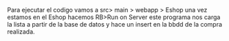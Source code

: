 Para ejecutar el codigo vamos a src> main > webapp > Eshop
una vez estamos en el Eshop hacemos RB>Run on Server
este programa nos carga la lista a partir de la base de datos y hace un insert en la bbdd de la compra realizada.